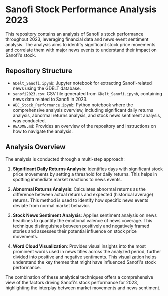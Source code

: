 # Sanofi Stock Performance Analysis 2023

This repository contains an analysis of Sanofi's stock performance throughout 2023, leveraging financial data and news event sentiment analysis. The analysis aims to identify significant stock price movements and correlate them with major news events to understand their impact on Sanofi's stock.

## Repository Structure

- `GDelt_Sanofi.ipynb`: Jupyter notebook for extracting Sanofi-related news using the GDELT database.
- `sanofi2023.csv`: CSV file generated from `GDelt_Sanofi.ipynb`, containing news data related to Sanofi in 2023.
- `ABC_Stock_Performance.ipynb`: Python notebook where the comprehensive analysis overview, including significant daily returns analysis, abnormal returns analysis, and stock news sentiment analysis, was conducted.
- `README.md`: Provides an overview of the repository and instructions on how to navigate the analysis.

## Analysis Overview

The analysis is conducted through a multi-step approach:

1. **Significant Daily Returns Analysis**: Identifies days with significant stock price movements by setting a threshold for daily returns. This helps in spotting immediate market reactions to news events.

2. **Abnormal Returns Analysis**: Calculates abnormal returns as the difference between actual returns and expected (historical average) returns. This method is used to identify how specific news events deviate from normal market behavior.

3. **Stock News Sentiment Analysis**: Applies sentiment analysis on news headlines to quantify the emotional valence of news coverage. This technique distinguishes between positively and negatively framed stories and assesses their potential influence on stock price movements.

4. **Word Cloud Visualization**: Provides visual insights into the most prominent words used in news titles across the analyzed period, further divided into positive and negative sentiments. This visualization helps understand the key themes that might have influenced Sanofi's stock performance.

The combination of these analytical techniques offers a comprehensive view of the factors driving Sanofi's stock performance for 2023, highlighting the interplay between market movements and news sentiment.
